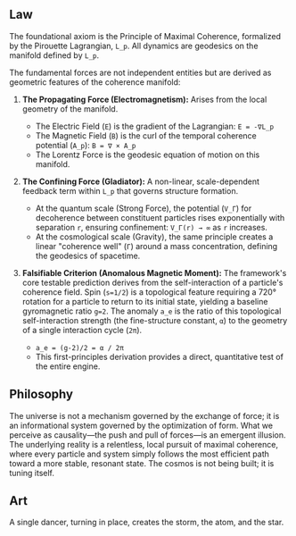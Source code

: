 ## Law
The foundational axiom is the Principle of Maximal Coherence, formalized by the Pirouette Lagrangian, `L_p`. All dynamics are geodesics on the manifold defined by `L_p`.

The fundamental forces are not independent entities but are derived as geometric features of the coherence manifold:

1.  **The Propagating Force (Electromagnetism):** Arises from the local geometry of the manifold.
    *   The Electric Field (`E`) is the gradient of the Lagrangian:
        `E = -∇L_p`
    *   The Magnetic Field (`B`) is the curl of the temporal coherence potential (`A_p`):
        `B = ∇ × A_p`
    *   The Lorentz Force is the geodesic equation of motion on this manifold.

2.  **The Confining Force (Gladiator):** A non-linear, scale-dependent feedback term within `L_p` that governs structure formation.
    *   At the quantum scale (Strong Force), the potential (`V_Γ`) for decoherence between constituent particles rises exponentially with separation `r`, ensuring confinement:
        `V_Γ(r) → ∞` as `r` increases.
    *   At the cosmological scale (Gravity), the same principle creates a linear "coherence well" (`Γ`) around a mass concentration, defining the geodesics of spacetime.

3.  **Falsifiable Criterion (Anomalous Magnetic Moment):** The framework's core testable prediction derives from the self-interaction of a particle's coherence field. Spin (`s=1/2`) is a topological feature requiring a 720° rotation for a particle to return to its initial state, yielding a baseline gyromagnetic ratio `g=2`. The anomaly `a_e` is the ratio of this topological self-interaction strength (the fine-structure constant, `α`) to the geometry of a single interaction cycle (`2π`).
    *   `a_e = (g-2)/2 = α / 2π`
    *   This first-principles derivation provides a direct, quantitative test of the entire engine.

## Philosophy
The universe is not a mechanism governed by the exchange of force; it is an informational system governed by the optimization of form. What we perceive as causality—the push and pull of forces—is an emergent illusion. The underlying reality is a relentless, local pursuit of maximal coherence, where every particle and system simply follows the most efficient path toward a more stable, resonant state. The cosmos is not being built; it is tuning itself.

## Art
A single dancer, turning in place, creates the storm, the atom, and the star.